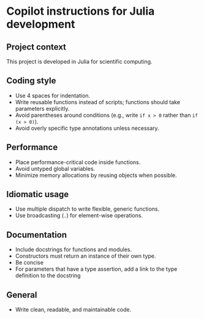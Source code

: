 # Copilot instructions for Julia development

## Project context
This project is developed in Julia for scientific computing.

## Coding style
- Use 4 spaces for indentation.
- Write reusable functions instead of scripts; functions should take parameters explicitly.
- Avoid parentheses around conditions (e.g., write `if x > 0` rather than `if (x > 0)`).
- Avoid overly specific type annotations unless necessary.

## Performance
- Place performance-critical code inside functions.
- Avoid untyped global variables.
- Minimize memory allocations by reusing objects when possible.

## Idiomatic usage
- Use multiple dispatch to write flexible, generic functions.
- Use broadcasting (`.`) for element-wise operations.

## Documentation
- Include docstrings for functions and modules.
- Constructors must return an instance of their own type.
- Be concise
- For parameters that have a type assertion, add a link to the type definition to the docstring

## General
- Write clean, readable, and maintainable code.

